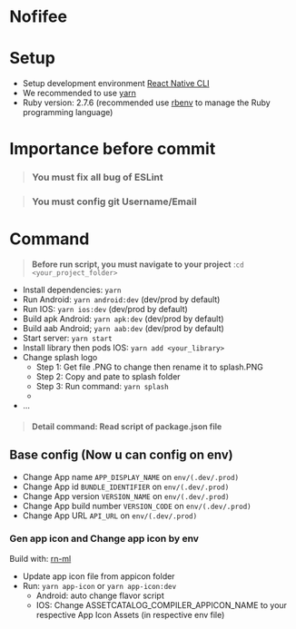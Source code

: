 # Nofifee

# Setup

- Setup development environment [React Native CLI](https://reactnative.dev/docs/environment-setup)
- We recommended to use [yarn](https://classic.yarnpkg.com/en/docs/install/#mac-stable)
- Ruby version: 2.7.6 (recommended use [rbenv](https://github.com/rbenv/rbenv) to manage the Ruby programming language)

# Importance before commit

>### <strong>You must fix all bug of ESLint </strong>

>### <strong>You must config git Username/Email</strong>

# Command

> <strong>Before run script, you must navigate to your project</strong> :``` cd <your_project_folder> ```

- Install dependencies: ``` yarn ```
- Run Android: ``` yarn android:dev ``` (dev/prod by default)
- Run IOS: ``` yarn ios:dev ``` (dev/prod by default)
- Build apk Android: ``` yarn apk:dev ``` (dev/prod by default)
- Build aab Android; ``` yarn aab:dev ``` (dev/prod by default)
- Start server: ``` yarn start ```
- Install library then pods IOS: ``` yarn add <your_library> ```
- Change splash logo
  - Step 1: Get file .PNG to change then rename it to splash.PNG
  - Step 2: Copy and pate to splash folder
  - Step 3: Run command: ``` yarn splash ```
  -
- ...

> #### Detail command: Read script of package.json file

## Base config (Now u can config on env)

- Change App name ``` APP_DISPLAY_NAME ``` on ``` env/(.dev/.prod) ```
- Change App id ``` BUNDLE_IDENTIFIER ``` on ``` env/(.dev/.prod) ```
- Change App version ``` VERSION_NAME ``` on ``` env/(.dev/.prod) ```
- Change App build number ``` VERSION_CODE ``` on ``` env/(.dev/.prod) ```
- Change App URL ``` API_URL ``` on ``` env/(.dev/.prod) ```

### Gen app icon and Change app icon by env

Build with: [rn-ml](https://github.com/MasonLe2497/cli-tools)

- Update app icon file from appicon folder
- Run: ``` yarn app-icon ``` or ``` yarn app-icon:dev ```
  - Android: auto change flavor script
  - IOS: Change ASSETCATALOG_COMPILER_APPICON_NAME to your respective App Icon Assets (in respective env file)
